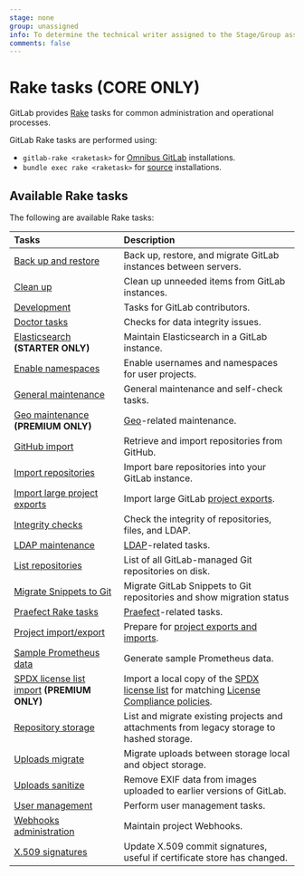 ```yaml
---
stage: none
group: unassigned
info: To determine the technical writer assigned to the Stage/Group associated with this page, see https://about.gitlab.com/handbook/engineering/ux/technical-writing/#designated-technical-writers
comments: false
---
```


# Rake tasks **(CORE ONLY)**

GitLab provides [Rake](https://ruby.github.io/rake/) tasks for common administration and operational processes.

GitLab Rake tasks are performed using:

- `gitlab-rake <raketask>` for [Omnibus GitLab](https://docs.gitlab.com/omnibus/README.html) installations.
- `bundle exec rake <raketask>` for [source](../install/installation.md) installations.

## Available Rake tasks

The following are available Rake tasks:

| Tasks                                                                                               | Description                                                                               |
|:----------------------------------------------------------------------------------------------------|:------------------------------------------------------------------------------------------|
| [Back up and restore](backup_restore.md)                                                            | Back up, restore, and migrate GitLab instances between servers.                           |
| [Clean up](cleanup.md)                                                                              | Clean up unneeded items from GitLab instances.                                            |
| [Development](../development/rake_tasks.md)                                                         | Tasks for GitLab contributors.                                                            |
| [Doctor tasks](../administration/raketasks/doctor.md)                                               | Checks for data integrity issues.                                                         |
| [Elasticsearch](../integration/elasticsearch.md#gitlab-advanced-search-rake-tasks) **(STARTER ONLY)** | Maintain Elasticsearch in a GitLab instance.                                              |
| [Enable namespaces](features.md)                                                                    | Enable usernames and namespaces for user projects.                                        |
| [General maintenance](../administration/raketasks/maintenance.md)                                   | General maintenance and self-check tasks.                                                 |
| [Geo maintenance](../administration/raketasks/geo.md) **(PREMIUM ONLY)**                            | [Geo](../administration/geo/index.md)-related maintenance.                    |
| [GitHub import](../administration/raketasks/github_import.md)                                       | Retrieve and import repositories from GitHub.                                             |
| [Import repositories](import.md)                                                                    | Import bare repositories into your GitLab instance.                                       |
| [Import large project exports](../development/import_project.md#importing-via-a-rake-task)          | Import large GitLab [project exports](../user/project/settings/import_export.md).         |
| [Integrity checks](../administration/raketasks/check.md)                                            | Check the integrity of repositories, files, and LDAP.                                     |
| [LDAP maintenance](../administration/raketasks/ldap.md)                                             | [LDAP](../administration/auth/ldap/index.md)-related tasks.                               |
| [List repositories](list_repos.md)                                                                  | List of all GitLab-managed Git repositories on disk.                                      |
| [Migrate Snippets to Git](migrate_snippets.md)                                                      | Migrate GitLab Snippets to Git repositories and show migration status                     |
| [Praefect Rake tasks](../administration/raketasks/praefect.md)                                      | [Praefect](../administration/gitaly/praefect.md)-related tasks.                           |
| [Project import/export](../administration/raketasks/project_import_export.md)                       | Prepare for [project exports and imports](../user/project/settings/import_export.md).     |
| [Sample Prometheus data](generate_sample_prometheus_data.md)                                        | Generate sample Prometheus data.                                                          |
| [SPDX license list import](spdx.md) **(PREMIUM ONLY)**                                              | Import a local copy of the [SPDX license list](https://spdx.org/licenses/) for matching [License Compliance policies](../user/compliance/license_compliance/index.md).|                                                     |
| [Repository storage](../administration/raketasks/storage.md)                                        | List and migrate existing projects and attachments from legacy storage to hashed storage. |
| [Uploads migrate](../administration/raketasks/uploads/migrate.md)                                   | Migrate uploads between storage local and object storage.                                 |
| [Uploads sanitize](../administration/raketasks/uploads/sanitize.md)                                 | Remove EXIF data from images uploaded to earlier versions of GitLab.                      |
| [User management](user_management.md)                                                               | Perform user management tasks.                                                            |
| [Webhooks administration](web_hooks.md)                                                             | Maintain project Webhooks.                                                                |
| [X.509 signatures](x509_signatures.md)                                                              | Update X.509 commit signatures, useful if certificate store has changed.                  |
